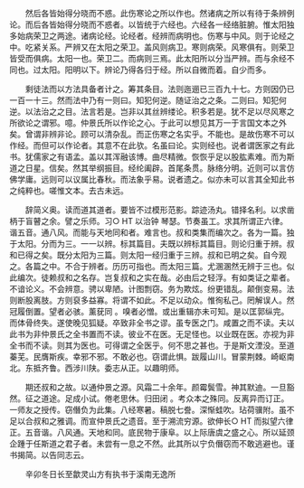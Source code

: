 <!-- { "loadSidebar": true } -->
　　然后各皆始得分晓而不惑。此伤寒论之所以作也。然诸病之所以有待于条辨例论。而后各皆始得分晓而不惑者。以皆统于六经也。六经各一经络脏腑。惟太阳独多始病荣卫之两途。诸病论经。论经者。经辨而病明也。伤寒与中风。则于论经之中。吃紧关系。严辨又在太阳之荣卫。盖风则病卫。寒则病荣。风寒俱有。则荣卫皆受而俱病。太阳一也。荣卫二。而病则三焉。此太阳所以分当严辨。而与余经不同也。过太阳。阳明以下。辨论乃得各归于经。所以自微而着。自少而多。

　　剩徒法而以方法具备者计之。筹其条目。法则迤逦已三百九十七。方则因仍已一百一十三。然而法中乃有一则曰。知犯何逆。随证治之之条。二则曰。知犯何逆。以法治之之目。法言若是。岂非以其丝辨缕论。积多若是。犹不足以尽风寒之所欲论之谓邪。噫。仲景氏所以作论之心。于此可以想见其万一于言国文本之外矣。曾谓非辨非论。顾可以清杂乱。而正伤寒之名实乎。不能也。是故伤寒不可以作经。而但可以作论者。其意不在此欤。名虽曰论。实则经也。说者谓医家之有此书。犹儒家之有语孟。盖以其浑融该博。曲尽精微。恢恢乎足以股肱素难。而为斯道之日星。信矣。然其举纲振目。经纶阖辟。首尾条贯。脉络分明。近则可以言仿佛学庸。远则可以议属比春秋。而法象乎易。说者遗之。似亦未可以言其全知此书之纯粹也。嗟惟文本。去古未远。

　　辞简义奥。读而道其道者。要皆不过模形范影。踪迹汤丸。错择名利。以求凿柄于盲瞽之余。譬之乐师。习○ HT 以治钟 琴瑟。节奏虽工。求其所谓正六律。谐五音。通八风。而能与天地同和者。难言也。叔和类集而编次之。各为一篇。独于太阳。分而为三。一一以辨。标其篇目。夫既以辨标其篇目。则论归重于辨。叔和已得之矣。既分太阳为三篇。则太阳一经归重于三辨。叔和已明之矣。自今观之。各篇之中。不合于辨者。历历可指也。而太阳三篇。尤溷溷然无辨于三也。似此编次。徒赖叔和之名存。岂复叔和之实在哉。必由后之轻浮。有如类证之辈者。不谙论义。不会辨意。骋以卑陋。计图剽窃。务为欺炫。纷更错乱。颠倒变易。法则断股离肢。方则裒多益寡。将谓不如此。不足以动众。惟徇私己。罔解误人。然冠履倒置。望者必骇。薰莸同 。嗅者必憎。或出重辑亦未可知。是以匡郭纵完。而体骨终失。遂使晚见狐疑。卒致非全书之谬。虽专医之门。咸置之而不读。夫以此书为非仲景氏之全书置而不读。彼业不在医。无足怪也。以业既在医。亦视为非全书而不读。则其为医也。可得谓之全医乎。何不思之甚也。于是斯文湮没。至道蓁芜。民膺斯疾。幸邪不邪。不敢必也。窃谓此惧。跋履山川。冒蒙荆棘。崎岖南北。东抵齐鲁。西涉川陕。委志从正。以趣明师。

　　期还叔和之故。以通仲景之源。风霜二十余年。颜霉鬓雪。神其默迪。一旦豁然。征之道途。足成小试。倦老思休。归田闭 。考众本之殊同。反离异而订正。一师友之授传。窃僭负为此集。八经寒暑。稿脱七誊。深惭蛙吹。玷荷骥附。虽不足以合叔和之雅调。而宣仲景氏之遗音。至于溯流穷源。欲伸长○ HT 而拟望六律正。五音谐。八风通。天地和同。底民物于康阜。以上际唐虞之盛之心。所以延颈企踵于任斯道之君子者。未尝有一息之不然。此其所以宁负僭窃而不敢逃避也。谨书揭简。以告同志云。

　　辛卯冬日长至歙灵山方有执书于溪南无逸所

　　
